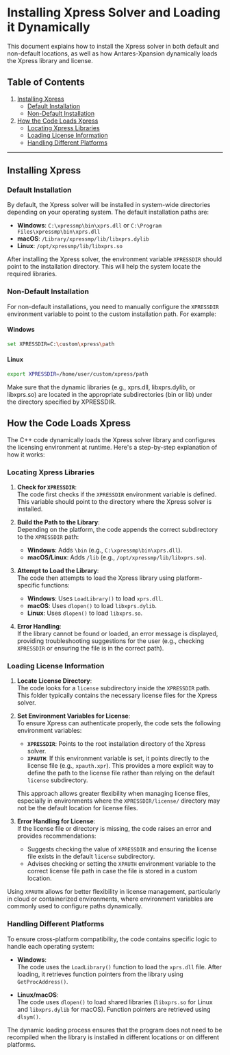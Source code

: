 # Installing Xpress Solver and Loading it Dynamically

This document explains how to install the Xpress solver in both default and non-default locations, as well as how Antares-Xpansion dynamically loads the Xpress library and license. 

## Table of Contents

1. [Installing Xpress](#installing-xpress)
   - [Default Installation](#default-installation)
   - [Non-Default Installation](#non-default-installation)
2. [How the Code Loads Xpress](#how-the-code-loads-xpress)
   - [Locating Xpress Libraries](#locating-xpress-libraries)
   - [Loading License Information](#loading-license-information)
   - [Handling Different Platforms](#handling-different-platforms)

---

## Installing Xpress

### Default Installation

By default, the Xpress solver will be installed in system-wide directories depending on your operating system. The default installation paths are:

- **Windows**: `C:\xpressmp\bin\xprs.dll` or `C:\Program Files\xpressmp\bin\xprs.dll`
- **macOS**: `/Library/xpressmp/lib/libxprs.dylib`
- **Linux**: `/opt/xpressmp/lib/libxprs.so`

After installing the Xpress solver, the environment variable `XPRESSDIR` should point to the installation directory. This will help the system locate the required libraries.

### Non-Default Installation

For non-default installations, you need to manually configure the `XPRESSDIR` environment variable to point to the custom installation path. For example:

#### Windows
```bash
set XPRESSDIR=C:\custom\xpress\path
```

#### Linux
```bash
export XPRESSDIR=/home/user/custom/xpress/path
```
Make sure that the dynamic libraries (e.g., xprs.dll, libxprs.dylib, or libxprs.so) are located in the appropriate subdirectories (bin or lib) under the directory specified by XPRESSDIR.

## How the Code Loads Xpress

The C++ code dynamically loads the Xpress solver library and configures the licensing environment at runtime. Here's a step-by-step explanation of how it works:

### Locating Xpress Libraries

1. **Check for `XPRESSDIR`**:  
   The code first checks if the `XPRESSDIR` environment variable is defined. This variable should point to the directory where the Xpress solver is installed.

2. **Build the Path to the Library**:  
   Depending on the platform, the code appends the correct subdirectory to the `XPRESSDIR` path:
   - **Windows**: Adds `\bin` (e.g., `C:\xpressmp\bin\xprs.dll`).
   - **macOS/Linux**: Adds `/lib` (e.g., `/opt/xpressmp/lib/libxprs.so`).

3. **Attempt to Load the Library**:  
   The code then attempts to load the Xpress library using platform-specific functions:
   - **Windows**: Uses `LoadLibrary()` to load `xprs.dll`.
   - **macOS**: Uses `dlopen()` to load `libxprs.dylib`.
   - **Linux**: Uses `dlopen()` to load `libxprs.so`.

4. **Error Handling**:  
   If the library cannot be found or loaded, an error message is displayed, providing troubleshooting suggestions for the user (e.g., checking `XPRESSDIR` or ensuring the file is in the correct path).

### Loading License Information

1. **Locate License Directory**:  
   The code looks for a `license` subdirectory inside the `XPRESSDIR` path. This folder typically contains the necessary license files for the Xpress solver.

2. **Set Environment Variables for License**:  
   To ensure Xpress can authenticate properly, the code sets the following environment variables:

   - **`XPRESSDIR`**: Points to the root installation directory of the Xpress solver.
   - **`XPAUTH`**: If this environment variable is set, it points directly to the license file (e.g., `xpauth.xpr`). This provides a more explicit way to define the path to the license file rather than relying on the default `license` subdirectory.

   This approach allows greater flexibility when managing license files, especially in environments where the `XPRESSDIR/license/` directory may not be the default location for license files.

3. **Error Handling for License**:  
   If the license file or directory is missing, the code raises an error and provides recommendations:
   - Suggests checking the value of `XPRESSDIR` and ensuring the license file exists in the default `license` subdirectory.
   - Advises checking or setting the `XPAUTH` environment variable to the correct license file path in case the file is stored in a custom location.

Using `XPAUTH` allows for better flexibility in license management, particularly in cloud or containerized environments, where environment variables are commonly used to configure paths dynamically.


### Handling Different Platforms

To ensure cross-platform compatibility, the code contains specific logic to handle each operating system:

- **Windows**:  
  The code uses the `LoadLibrary()` function to load the `xprs.dll` file. After loading, it retrieves function pointers from the library using `GetProcAddress()`.

- **Linux/macOS**:  
  The code uses `dlopen()` to load shared libraries (`libxprs.so` for Linux and `libxprs.dylib` for macOS). Function pointers are retrieved using `dlsym()`.

The dynamic loading process ensures that the program does not need to be recompiled when the library is installed in different locations or on different platforms.

